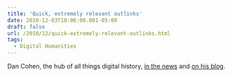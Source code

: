 ```yaml
---
title: 'Quick, extremely relevant outlinks'
date: 2010-12-03T18:06:00.001-05:00
draft: false
url: /2010/12/quick-extremely-relevant-outlinks.html
tags:
  - Digital Humanities
---
```


Dan Cohen, the hub of all things digital history, [in the news](http://www.nytimes.com/2010/12/04/books/04victorian.html?_r=1&pagewanted=all) and [on his blog](http://www.dancohen.org/2010/12/03/new-york-times-covers-victorian-books-project/).
